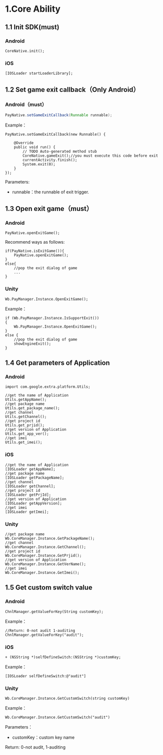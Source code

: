 # 1.Core Ability

## 1.1 Init SDK\(must\)

### Android

```text
CoreNative.init();
```

### iOS

```text
[IOSLoader startLoaderLibrary];
```

## 1.2 Set game exit callback（Only Android）

### Android（must）

```java
PayNative.setGameExitCallback(Runnable runnable);
```

Example：

```text
PayNative.setGameExitCallback(new Runnable() {

    @Override
    public void run() {
        // TODO Auto-generated method stub
        CoreNative.gameExit();//you must execute this code before exit
        currentActivity.finish();
        System.exit(0);
    }
});
```

Parameters:

* runnable：the runnable of exit trigger.

## 1.3 Open exit game（must）

### Android

```text
PayNative.openExitGame();
```

Recommend ways as follows:

```text
if(PayNative.isExitGame()){
    PayNative.openExitGame();
}
else{
    //pop the exit dialog of game
    ...
}
```

### Unity

```text
Wb.PayManager.Instance.OpenExitGame();
```

Example：

```text
if (Wb.PayManager.Instance.IsSupportExit())
{
    Wb.PayManager.Instance.OpenExitGame();
}
else {
    //pop the exit dialog of game
    showEngineExit();
}
```

## 1.4 Get parameters of Application

### Android

```text
import com.google.extra.platform.Utils;

//get the name of Application
Utils.getAppName();
//get package name
Utils.get_package_name();
//get channel
Utils.getChannel();
//get project id
Utils.get_prjid();
//get version of Application
Utils.get_app_ver();
//get imei
Utils.get_imei();
```

### iOS

```text
//get the name of Application
[IOSLoader getAppName];
//get package name
[IOSLoader getPackageName];
//get channel
[IOSLoader getChannel];
//get project id
[IOSLoader getPrjId];
//get version of Application
[IOSLoader getAppVersion];
//get imei
[IOSLoader getImei];
```

### Unity

```text
//get package name
Wb.CoreManager.Instance.GetPackageName();
//get channel
Wb.CoreManager.Instance.GetChannel();
//get project id
Wb.CoreManager.Instance.GetPrjid();
//get version of Application
Wb.CoreManager.Instance.GetVerName();
//get imei
Wb.CoreManager.Instance.GetImei();
```

## 1.5 Get custom switch value

### Android

```text
ChnlManager.getValueForKey(String customKey);
```

Example：

```text
//Return: 0-not audit 1-auditing
ChnlManager.getValueForKey("audit");
```

### iOS

```text
+ (NSString *)selfDefineSwitch:(NSString *)customKey;
```

Example：

```text
[IOSLoader selfDefineSwitch:@"audit"]
```

### Unity

```text
Wb.CoreManager.Instance.GetCustomSwitch(string customKey)
```

Example：

```text
Wb.CoreManager.Instance.GetCustomSwitch("audit")
```

Parameters：

* customKey：custom key name

Return: 0-not audit, 1-auditing

